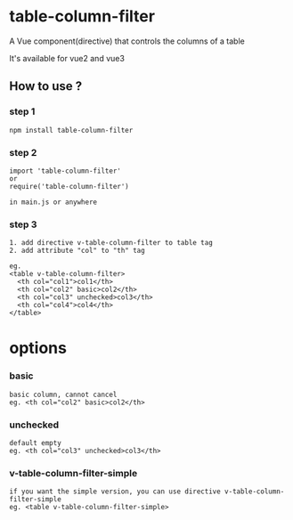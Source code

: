 # table-column-filter

A Vue component(directive) that controls the columns of a table

It's available for vue2 and vue3

## How to use ?
### step 1
```
npm install table-column-filter
```

### step 2
```
import 'table-column-filter'
or
require('table-column-filter')

in main.js or anywhere
```

### step 3
```
1. add directive v-table-column-filter to table tag
2. add attribute "col" to "th" tag

eg.
<table v-table-column-filter>
  <th col="col1">col1</th>
  <th col="col2" basic>col2</th>
  <th col="col3" unchecked>col3</th>
  <th col="col4">col4</th>
</table>
```

# options

### basic
```
basic column, cannot cancel
eg. <th col="col2" basic>col2</th>
```

### unchecked
```
default empty
eg. <th col="col3" unchecked>col3</th>
```

### v-table-column-filter-simple
```
if you want the simple version, you can use directive v-table-column-filter-simple
eg. <table v-table-column-filter-simple>
```
